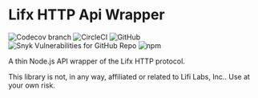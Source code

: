 # Lifx HTTP Api Wrapper

![Codecov branch](https://img.shields.io/codecov/c/github/klarstil/lifx-http-api/dev-2.0)
![CircleCI](https://img.shields.io/circleci/build/github/klarstil/lifx-http-api/dev-2.0)
![GitHub](https://img.shields.io/github/license/klarstil/lifx-http-api)
![Snyk Vulnerabilities for GitHub Repo](https://img.shields.io/snyk/vulnerabilities/github/klarstil/lifx-http-api)
![npm](https://img.shields.io/npm/v/lifx-http-api)

A thin Node.js API wrapper of the Lifx HTTP protocol.

This library is not, in any way, affiliated or related to Lifi Labs, Inc.. Use at your own risk.
